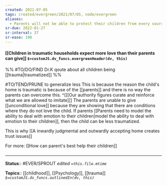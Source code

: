 ```yaml
---
created: 2021-07-05
tags: created/evergreen/2021/07/05, node/evergreen
aliases:
  - Parents will not be able to protect their children from every source of trauma
sr-due: 2022-01-27
sr-interval: 37
sr-ease: 190
---
```


#### [[Children in traumatic households expect more love than their parents can give]] `$=customJS.dv_funcs.evergreenHeader(dv, this)`

%%
#TO/DO/FIND Dr.K qoute about all children being [[trauma|traumatized]]
%%

#TO/TEND/PRUNE to generalize less
This is because the reason the child's home is traumatic is because of the [[parents]] and there is no way the parents can overcome this.
^[[[Our authority figures curate and reinforce what we are allowed to imitate]]]
The parents are unable to give [[unconditional love]] because they are showing that there are conditions where they do not love the child. If parents [[Parents need to model the ability to deal with emotion to their children|model the ability to deal with emotion to their children]], then the child can be less traumatized.

This is why [[A inwardly judgmental and outwardly accepting home creates trust issues]]

For more: [[How can parent's best help their children]]

### <hr class="footnote"/>

**Status**:: #EVER/SPROUT 
*edited `=this.file.mtime`*

**Topics**:: [[childhood]], [[Psychology]], [[trauma]]
*`$=customJS.dv_funcs.outlinedIn(dv, this)`*


